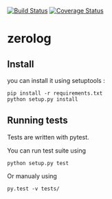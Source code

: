 [![Build Status](https://travis-ci.org/TheGhouls/zerolog.svg?branch=master)](https://travis-ci.org/TheGhouls/zerolog)
[![Coverage Status](https://coveralls.io/repos/github/TheGhouls/zerolog/badge.svg?branch=master)](https://coveralls.io/github/TheGhouls/zerolog?branch=master)

# zerolog


## Install

you can install it using setuptools :


```
pip install -r requirements.txt
python setup.py install
```

## Running tests

Tests are written with pytest.

You can run test suite using 


```
python setup.py test
```

Or manualy using 


```
py.test -v tests/
```
